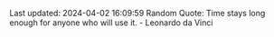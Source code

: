 Last updated: 2024-04-02 16:09:59
Random Quote: Time stays long enough for anyone who will use it. - Leonardo da Vinci